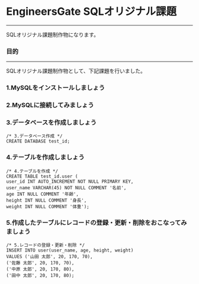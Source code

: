 # EngineersGate SQLオリジナル課題
***

SQLオリジナル課題制作物になります。

### 目的
***

SQLオリジナル課題制作物として、下記課題を行いました。

### 1.MySQLをインストールしましょう

### 2.MySQLに接続してみましょう

### 3.データベースを作成しましょう
```
/* 3.データベース作成 */
CREATE DATABASE test_id;
```
### 4.テーブルを作成しましょう
```
/* 4.テーブルを作成 */
CREATE TABLE test_id.user (
user_id INT AUTO_INCREMENT NOT NULL PRIMARY KEY,
user_name VARCHAR(45) NOT NULL COMMENT '名前',
age INT NULL COMMENT '年齢',
height INT NULL COMMENT '身長',
weight INT NULL COMMENT '体重');
```

### 5.作成したテーブルにレコードの登録・更新・削除をおこなってみましょう
```
/* 5.レコードの登録・更新・削除 */
INSERT INTO user(user_name, age, height, weight)
VALUES ('山田 太郎', 20, 170, 70),
('佐藤 太郎', 20, 170, 70),
('中原 太郎', 20, 170, 80),
('田中 太郎', 20, 170, 80);

```
